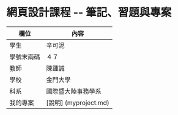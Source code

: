 # 網頁設計課程 -- 筆記、習題與專案

欄位 | 內容
-----|--------
學生 |  辛可泥 
學號末兩碼 |  ４７
教師 | 陳鍾誠
學校 | 金門大學
科系 | 國際暨大陸事務學系
我的專案 | [說明] (myproject.md)
